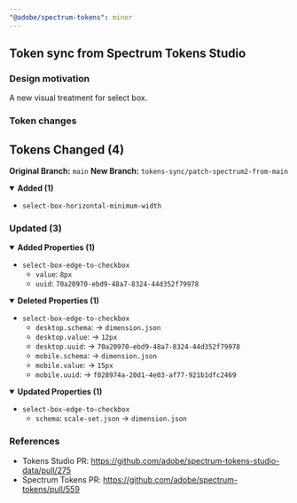 ```yaml
---
"@adobe/spectrum-tokens": minor
---
```


## Token sync from Spectrum Tokens Studio

### Design motivation

A new visual treatment for select box.

### Token changes

## Tokens Changed (4)

**Original Branch:** `main`
**New Branch:** `tokens-sync/patch-spectrum2-from-main`

<details open><summary><strong>Added (1)</strong></summary>
  
- `select-box-horizontal-minimum-width`
</details>
  
### Updated (3)
  
<details open><summary><strong>Added Properties (1)</strong></summary>
  
- `select-box-edge-to-checkbox`
	- `value`: `8px`
	- `uuid`: `70a20970-ebd9-48a7-8324-44d352f79978`
</details>
<details open><summary><strong>Deleted Properties (1)</strong></summary>
  
- `select-box-edge-to-checkbox`
	- `desktop.schema`:  -> `dimension.json`
	- `desktop.value`:  -> `12px`
	- `desktop.uuid`:  -> `70a20970-ebd9-48a7-8324-44d352f79978`
	- `mobile.schema`:  -> `dimension.json`
	- `mobile.value`:  -> `15px`
	- `mobile.uuid`:  -> `f028974a-20d1-4e03-af77-921b1dfc2469`
</details>
<details open><summary><strong>Updated Properties (1)</strong></summary>
  
- `select-box-edge-to-checkbox`
	- `schema`: `scale-set.json` -> `dimension.json`
</details>

### References

- Tokens Studio PR: https://github.com/adobe/spectrum-tokens-studio-data/pull/275
- Spectrum Tokens PR: https://github.com/adobe/spectrum-tokens/pull/559
